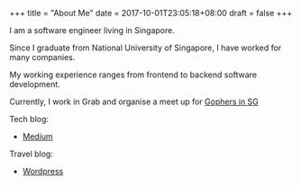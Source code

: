+++
title = "About Me"
date = 2017-10-01T23:05:18+08:00
draft = false
+++

I am a software engineer living in Singapore. 

Since I graduate from National University of Singapore, I have worked for many companies. 

My working experience ranges from frontend to backend software development. 

Currently, I work in Grab and organise a meet up for [Gophers in SG](www.meetup.com/golangsg)

Tech blog: 
- [Medium](https://medium.com/@trongdan_tran/latest) 

Travel blog:
- [Wordpress](https://anothertravelstory.wordpress.com/)



